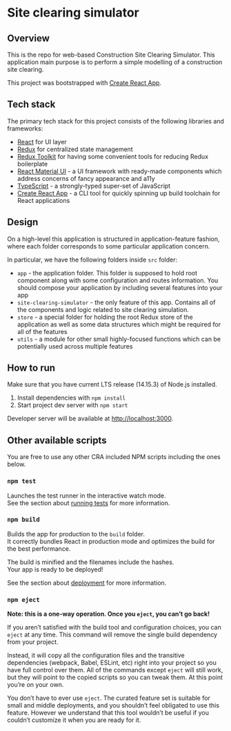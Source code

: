 # Site clearing simulator

## Overview

This is the repo for web-based Construction Site Clearing Simulator. This application main purpose is to perform a 
simple modelling of a construction site clearing.

This project was bootstrapped with [Create React App](https://github.com/facebook/create-react-app).

## Tech stack

The primary tech stack for this project consists of the following libraries and frameworks:

- [React](https://reactjs.org/) for UI layer
- [Redux](https://redux.js.org/) for centralized state management
- [Redux Toolkit](https://redux-toolkit.js.org/) for having some convenient tools for reducing Redux boilerplate
- [React Material UI](https://material-ui.com/) -  a UI framework with ready-made components which address concerns of fancy appearance and a11y
- [TypeScript](https://www.typescriptlang.org/) - a strongly-typed super-set of JavaScript
- [Create React App](https://create-react-app.dev/) - a CLI tool for quickly spinning up build toolchain for React applications

## Design

On a high-level this application is structured in application-feature fashion, where each folder corresponds to some particular application concern.

In particular, we have the following folders inside `src` folder:

- `app` - the application folder. This folder is supposed to hold root component along with some configuration and routes 
information. You should compose your application by including several features into your app
- `site-clearing-simulator` - the only feature of this app. Contains all of the components and logic related to site clearing simulation.
- `store` - a special folder for holding the root Redux store of the application as well as some data structures which might be required for all of the features
- `utils` - a module for other small highly-focused functions which can be potentially used across multiple features

## How to run

Make sure that you have current LTS release (14.15.3) of Node.js installed.

1. Install dependencies with `npm install`
2. Start project dev server with `npm start`

Developer server will be available at [http://localhost:3000](http://localhost:3000).

## Other available scripts

You are free to use any other CRA included NPM scripts including the ones below.

### `npm test`

Launches the test runner in the interactive watch mode.\
See the section about [running tests](https://facebook.github.io/create-react-app/docs/running-tests) for more information.

### `npm build`

Builds the app for production to the `build` folder.\
It correctly bundles React in production mode and optimizes the build for the best performance.

The build is minified and the filenames include the hashes.\
Your app is ready to be deployed!

See the section about [deployment](https://facebook.github.io/create-react-app/docs/deployment) for more information.

### `npm eject`

**Note: this is a one-way operation. Once you `eject`, you can’t go back!**

If you aren’t satisfied with the build tool and configuration choices, you can `eject` at any time. This command will remove the single build dependency from your project.

Instead, it will copy all the configuration files and the transitive dependencies (webpack, Babel, ESLint, etc) right into your project so you have full control over them. All of the commands except `eject` will still work, but they will point to the copied scripts so you can tweak them. At this point you’re on your own.

You don’t have to ever use `eject`. The curated feature set is suitable for small and middle deployments, and you shouldn’t feel obligated to use this feature. However we understand that this tool wouldn’t be useful if you couldn’t customize it when you are ready for it.

